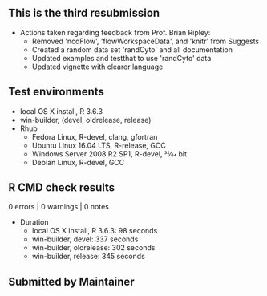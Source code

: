 ## This is the third resubmission

* Actions taken regarding feedback from Prof. Brian Ripley:
  * Removed 'ncdFlow', 'flowWorkspaceData', and 'knitr' from Suggests
  * Created a random data set 'randCyto' and all documentation
  * Updated examples and testthat to use 'randCyto' data
  * Updated vignette with clearer language

## Test environments
* local OS X install, R 3.6.3
* win-builder, (devel, oldrelease, release)
* Rhub
  * Fedora Linux, R-devel, clang, gfortran
  * Ubuntu Linux 16.04 LTS, R-release, GCC
  * Windows Server 2008 R2 SP1, R-devel, 32⁄64 bit
  * Debian Linux, R-devel, GCC

## R CMD check results
0 errors | 0 warnings | 0 notes

* Duration
  * local OS X install, R 3.6.3: 98 seconds
  * win-builder, devel: 337 seconds
  * win-builder, oldrelease: 302 seconds
  * win-builder, release: 345 seconds

## Submitted by Maintainer
